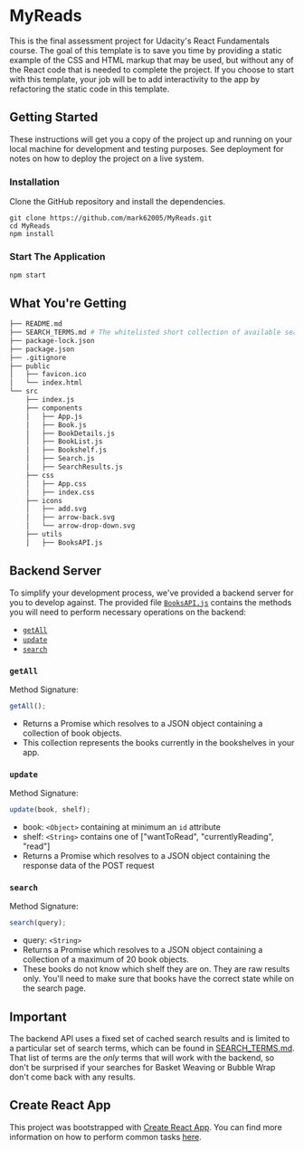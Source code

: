 # MyReads

This is the final assessment project for Udacity's React Fundamentals course. The goal of this template is to save you time by providing a static example of the CSS and HTML markup that may be used, but without any of the React code that is needed to complete the project. If you choose to start with this template, your job will be to add interactivity to the app by refactoring the static code in this template.

## Getting Started

These instructions will get you a copy of the project up and running on your local machine for development and testing purposes. See deployment for notes on how to deploy the project on a live system.

### Installation

Clone the GitHub repository and install the dependencies.

```
git clone https://github.com/mark62005/MyReads.git
cd MyReads
npm install
```

### Start The Application

```
npm start
```

## What You're Getting

```bash
├── README.md 
├── SEARCH_TERMS.md # The whitelisted short collection of available search terms for you to use with the app.
├── package-lock.json 
├── package.json 
├── .gitignore
├── public
│   ├── favicon.ico
│   └── index.html 
└── src
    ├── index.js
    ├── components
    │   ├── App.js
    │   ├── Book.js
    │   ├── BookDetails.js
    │   ├── BookList.js
    │   ├── Bookshelf.js
    │   ├── Search.js
    │   ├── SearchResults.js
    ├── css
    │   ├── App.css
    │   ├── index.css
    ├── icons 
    │   ├── add.svg
    │   ├── arrow-back.svg
    │   └── arrow-drop-down.svg
    ├── utils
    │   ├── BooksAPI.js 
```

## Backend Server

To simplify your development process, we've provided a backend server for you to develop against. The provided file [`BooksAPI.js`](src/BooksAPI.js) contains the methods you will need to perform necessary operations on the backend:

- [`getAll`](#getall)
- [`update`](#update)
- [`search`](#search)

### `getAll`

Method Signature:

```js
getAll();
```

- Returns a Promise which resolves to a JSON object containing a collection of book objects.
- This collection represents the books currently in the bookshelves in your app.

### `update`

Method Signature:

```js
update(book, shelf);
```

- book: `<Object>` containing at minimum an `id` attribute
- shelf: `<String>` contains one of ["wantToRead", "currentlyReading", "read"]
- Returns a Promise which resolves to a JSON object containing the response data of the POST request

### `search`

Method Signature:

```js
search(query);
```

- query: `<String>`
- Returns a Promise which resolves to a JSON object containing a collection of a maximum of 20 book objects.
- These books do not know which shelf they are on. They are raw results only. You'll need to make sure that books have the correct state while on the search page.

## Important

The backend API uses a fixed set of cached search results and is limited to a particular set of search terms, which can be found in [SEARCH_TERMS.md](SEARCH_TERMS.md). That list of terms are the _only_ terms that will work with the backend, so don't be surprised if your searches for Basket Weaving or Bubble Wrap don't come back with any results.

## Create React App

This project was bootstrapped with [Create React App](https://github.com/facebook/create-react-app). You can find more information on how to perform common tasks [here](https://github.com/facebook/create-react-app/blob/main/packages/cra-template/template/README.md).